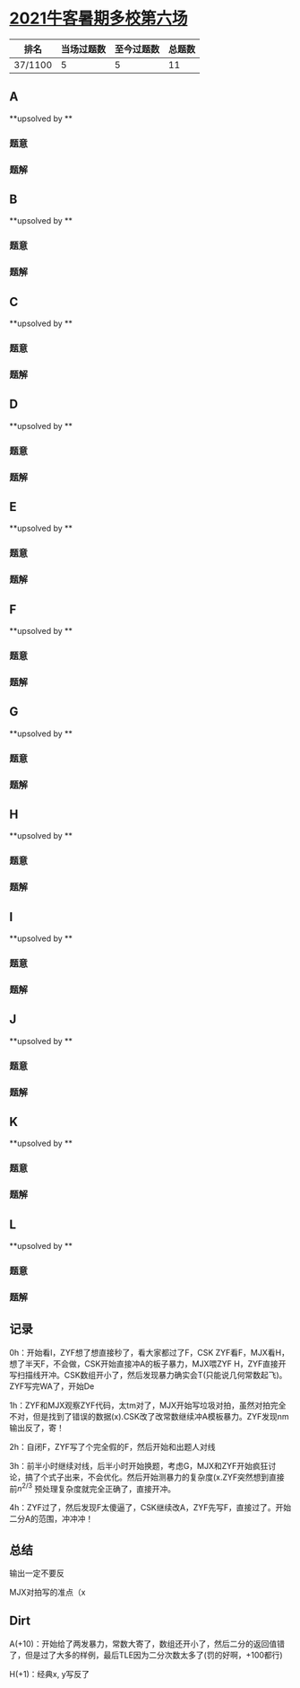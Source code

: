 # [2021牛客暑期多校第六场](https://ac.nowcoder.com/acm/contest/11257)

| 排名    | 当场过题数 | 至今过题数 | 总题数 |
| ------- | ---------- | ---------- | ------ |
| 37/1100 | 5          | 5          | 11     |

## **A**

**upsolved by **

### 题意



### 题解



## **B**

**upsolved by **

### 题意



### 题解



## **C**

**upsolved by **

### 题意



### 题解



## **D**

**upsolved by **

### 题意



### 题解



## **E**

**upsolved by **

### 题意



### 题解



## **F**

**upsolved by **

### 题意



### 题解



## **G**

**upsolved by **

### 题意



### 题解



## **H**

**upsolved by **

### 题意



### 题解



## **I**

**upsolved by **

### 题意



### 题解



## **J**

**upsolved by **

### 题意



### 题解



## **K**

**upsolved by **

### 题意



### 题解



## **L**

**upsolved by **

### 题意



### 题解



## **记录**

0h：开始看I，ZYF想了想直接秒了，看大家都过了F，CSK ZYF看F，MJX看H，想了半天F，不会做，CSK开始直接冲A的板子暴力，MJX喂ZYF H，ZYF直接开写扫描线开冲。CSK数组开小了，然后发现暴力确实会T(只能说几何常数起飞)。ZYF写完WA了，开始De

1h：ZYF和MJX观察ZYF代码，太tm对了，MJX开始写垃圾对拍，虽然对拍完全不对，但是找到了错误的数据(x).CSK改了改常数继续冲A模板暴力。ZYF发现nm输出反了，寄！

2h：自闭F，ZYF写了个完全假的F，然后开始和出题人对线

3h：前半小时继续对线，后半小时开始换题，考虑G，MJX和ZYF开始疯狂讨论，搞了个式子出来，不会优化。然后开始测暴力的复杂度(x.ZYF突然想到直接前$n^{2/3}$ 预处理复杂度就完全正确了，直接开冲。

4h：ZYF过了，然后发现F太傻逼了，CSK继续改A，ZYF先写F，直接过了。开始二分A的范围，冲冲冲！

## **总结**

输出一定不要反

MJX对拍写的准点（x

## **Dirt**

A(+10)：开始给了两发暴力，常数大寄了，数组还开小了，然后二分的返回值错了，但是过了大多的样例，最后TLE因为二分次数太多了(罚的好啊，+100都行)

H(+1)：经典x, y写反了

